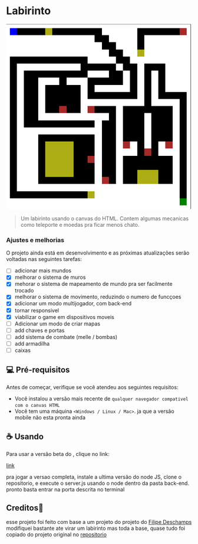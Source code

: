# Labirinto

<img src="public/assets/img/print-aplicação.png"  alt="print da aplicação" >

> Um labirinto usando o canvas do HTML. Contem algumas mecanicas como teleporte e moedas pra ficar menos chato.

### Ajustes e melhorias

O projeto ainda está em desenvolvimento e as próximas atualizações serão voltadas nas seguintes tarefas:

- [ ] adicionar mais mundos
- [x] melhorar o sistema de muros
- [x] mehorar o sistema de mapeamento de mundo pra ser facilmente trocado
- [x] melhorar o sistema de movimento, reduzindo o numero de funcçoes
- [x] adicionar um modo multijogador, com back-end
- [x] tornar responsivel
- [x] viabilizar o game em dispositivos moveis
- [ ] Adicionar um modo de criar mapas
- [ ] add chaves e portas
- [ ] add sistema de combate (melle / bombas)
- [ ] add armadilha
- [ ] caixas

## 💻 Pré-requisitos

Antes de começar, verifique se você atendeu aos seguintes requisitos:

- Você instalou a versão mais recente de `qualquer navegador compativel com o canvas HTML`
- Você tem uma máquina `<Windows / Linux / Mac>`. ja que a versão mobile não esta pronta ainda

## ☕ Usando <Labirinto>

Para usar a versão beta do <labirinto>, clique no link:


[link](https://vinipet.github.io/labirinto/)


pra jogar a versao completa, instale a ultima versão do node JS, clone o repositorio, e execute o server.js usando o node dentro da pasta back-end. pronto basta entrar na porta descrita no terminal

## Creditos🤝 

esse projeto foi feito com base a um projeto do projeto do [Filipe Deschamps](https://github.com/filipedeschamps) modifiquei bastante ate virar um labirinto mas toda a base, quase tudo foi copiado do projeto original no [repositorio](https://github.com/filipedeschamps/meu-primeiro-jogo-multiplayer)


